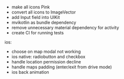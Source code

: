 - make all icons Pink
- convert all icons to ImageVector
- add Input field into UIKit
- mvikotlin as bundle dependency
- remove unnecessary material dependency for activity
- create CI for running tests

ios:
- choose on map modal not working
- ios native: radiobutton and checkbox
- handle location permission decline
- handle maps padding (enter/exit from drive mode)
- ios back animation